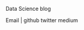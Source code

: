 ---
---
Data Science blog


<a style="text-decoration:none" href="mailto:georgeball95@gmail.com">Email |</a>
<a style="text-decoration:none" href="https://github.com/georgeball95">github</a>
<a style="text-decoration:none" color="#357edd" href="https://twitter.com/GeorgeBall95">twitter</a>
<a style="text-decoration:none" href="https://medium.com/@GeorgeBall95">medium</a>


